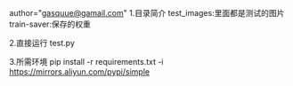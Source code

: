 author="gasquue@gamail.com"
1.目录简介
test_images:里面都是测试的图片
train-saver:保存的权重

2.直接运行  test.py

3.所需环境
pip  install -r requirements.txt  -i https://mirrors.aliyun.com/pypi/simple